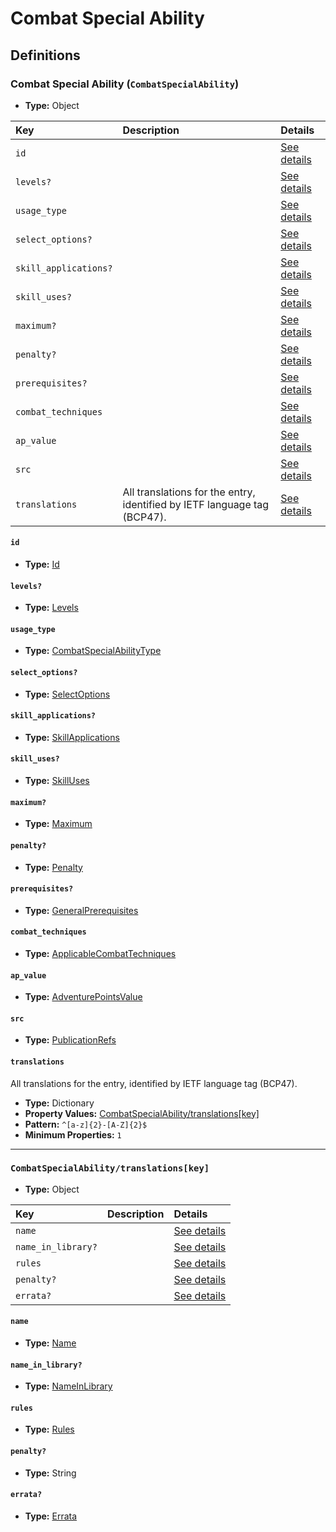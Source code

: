 # Combat Special Ability

## Definitions

### <a name="CombatSpecialAbility"></a> Combat Special Ability (`CombatSpecialAbility`)

- **Type:** Object

Key | Description | Details
:-- | :-- | :--
`id` |  | <a href="#CombatSpecialAbility/id">See details</a>
`levels?` |  | <a href="#CombatSpecialAbility/levels">See details</a>
`usage_type` |  | <a href="#CombatSpecialAbility/usage_type">See details</a>
`select_options?` |  | <a href="#CombatSpecialAbility/select_options">See details</a>
`skill_applications?` |  | <a href="#CombatSpecialAbility/skill_applications">See details</a>
`skill_uses?` |  | <a href="#CombatSpecialAbility/skill_uses">See details</a>
`maximum?` |  | <a href="#CombatSpecialAbility/maximum">See details</a>
`penalty?` |  | <a href="#CombatSpecialAbility/penalty">See details</a>
`prerequisites?` |  | <a href="#CombatSpecialAbility/prerequisites">See details</a>
`combat_techniques` |  | <a href="#CombatSpecialAbility/combat_techniques">See details</a>
`ap_value` |  | <a href="#CombatSpecialAbility/ap_value">See details</a>
`src` |  | <a href="#CombatSpecialAbility/src">See details</a>
`translations` | All translations for the entry, identified by IETF language tag (BCP47). | <a href="#CombatSpecialAbility/translations">See details</a>

#### <a name="CombatSpecialAbility/id"></a> `id`

- **Type:** <a href="../_Activatable.md#Id">Id</a>

#### <a name="CombatSpecialAbility/levels"></a> `levels?`

- **Type:** <a href="../_Activatable.md#Levels">Levels</a>

#### <a name="CombatSpecialAbility/usage_type"></a> `usage_type`

- **Type:** <a href="../_Activatable.md#CombatSpecialAbilityType">CombatSpecialAbilityType</a>

#### <a name="CombatSpecialAbility/select_options"></a> `select_options?`

- **Type:** <a href="../_Activatable.md#SelectOptions">SelectOptions</a>

#### <a name="CombatSpecialAbility/skill_applications"></a> `skill_applications?`

- **Type:** <a href="../_Activatable.md#SkillApplications">SkillApplications</a>

#### <a name="CombatSpecialAbility/skill_uses"></a> `skill_uses?`

- **Type:** <a href="../_Activatable.md#SkillUses">SkillUses</a>

#### <a name="CombatSpecialAbility/maximum"></a> `maximum?`

- **Type:** <a href="../_Activatable.md#Maximum">Maximum</a>

#### <a name="CombatSpecialAbility/penalty"></a> `penalty?`

- **Type:** <a href="../_Activatable.md#Penalty">Penalty</a>

#### <a name="CombatSpecialAbility/prerequisites"></a> `prerequisites?`

- **Type:** <a href="../_Prerequisite.md#GeneralPrerequisites">GeneralPrerequisites</a>

#### <a name="CombatSpecialAbility/combat_techniques"></a> `combat_techniques`

- **Type:** <a href="../_Activatable.md#ApplicableCombatTechniques">ApplicableCombatTechniques</a>

#### <a name="CombatSpecialAbility/ap_value"></a> `ap_value`

- **Type:** <a href="../_Activatable.md#AdventurePointsValue">AdventurePointsValue</a>

#### <a name="CombatSpecialAbility/src"></a> `src`

- **Type:** <a href="../source/_PublicationRef.md#PublicationRefs">PublicationRefs</a>

#### <a name="CombatSpecialAbility/translations"></a> `translations`

All translations for the entry, identified by IETF language tag (BCP47).

- **Type:** Dictionary
- **Property Values:** <a href="#CombatSpecialAbility/translations[key]">CombatSpecialAbility/translations[key]</a>
- **Pattern:** `^[a-z]{2}-[A-Z]{2}$`
- **Minimum Properties:** `1`

---

### <a name="CombatSpecialAbility/translations[key]"></a> `CombatSpecialAbility/translations[key]`

- **Type:** Object

Key | Description | Details
:-- | :-- | :--
`name` |  | <a href="#CombatSpecialAbility/translations[key]/name">See details</a>
`name_in_library?` |  | <a href="#CombatSpecialAbility/translations[key]/name_in_library">See details</a>
`rules` |  | <a href="#CombatSpecialAbility/translations[key]/rules">See details</a>
`penalty?` |  | <a href="#CombatSpecialAbility/translations[key]/penalty">See details</a>
`errata?` |  | <a href="#CombatSpecialAbility/translations[key]/errata">See details</a>

#### <a name="CombatSpecialAbility/translations[key]/name"></a> `name`

- **Type:** <a href="../_Activatable.md#Name">Name</a>

#### <a name="CombatSpecialAbility/translations[key]/name_in_library"></a> `name_in_library?`

- **Type:** <a href="../_Activatable.md#NameInLibrary">NameInLibrary</a>

#### <a name="CombatSpecialAbility/translations[key]/rules"></a> `rules`

- **Type:** <a href="../_Activatable.md#Rules">Rules</a>

#### <a name="CombatSpecialAbility/translations[key]/penalty"></a> `penalty?`

- **Type:** String

#### <a name="CombatSpecialAbility/translations[key]/errata"></a> `errata?`

- **Type:** <a href="../source/_Erratum.md#Errata">Errata</a>

